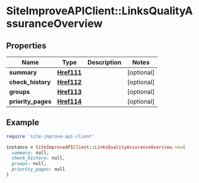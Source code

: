 # SiteImproveAPIClient::LinksQualityAssuranceOverview

## Properties

| Name | Type | Description | Notes |
| ---- | ---- | ----------- | ----- |
| **summary** | [**Href111**](Href111.md) |  | [optional] |
| **check_history** | [**Href112**](Href112.md) |  | [optional] |
| **groups** | [**Href113**](Href113.md) |  | [optional] |
| **priority_pages** | [**Href114**](Href114.md) |  | [optional] |

## Example

```ruby
require 'site-improve-api-client'

instance = SiteImproveAPIClient::LinksQualityAssuranceOverview.new(
  summary: null,
  check_history: null,
  groups: null,
  priority_pages: null
)
```


